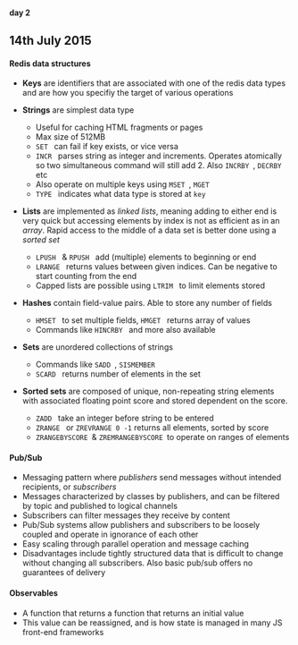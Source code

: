 #### day 2
## 14th July 2015

#### Redis data structures
* **Keys** are identifiers that are associated with one of the redis data types and are how you specifiy the target of various operations

* **Strings** are simplest data type
  * Useful for caching HTML fragments or pages
  * Max size of 512MB
  * ```SET ``` can fail if key exists, or vice versa
  * ```INCR ``` parses string as integer and increments. Operates atomically so two simultaneous command will still add 2. Also ```INCRBY ```, ```DECRBY ``` etc
  * Also operate on multiple keys using ```MSET ```, ```MGET ```
  * ```TYPE ``` indicates what data type is stored at ```key ```

* **Lists** are implemented as *linked lists*, meaning adding to either end is very quick but accessing elements by index is not as efficient as in an *array*. Rapid access to the middle of a data set is better done using a *sorted set*
  * ```LPUSH ``` & ```RPUSH ``` add (multiple) elements to beginning or end
  * ```LRANGE ``` returns values between given indices. Can be negative to start counting from the end
  * Capped lists are possible using ```LTRIM ``` to limit elements stored

* **Hashes** contain field-value pairs. Able to store any number of fields
  * ```HMSET ``` to set multiple fields, ```HMGET ``` returns array of values
  * Commands like ```HINCRBY ``` and more also available

* **Sets** are unordered collections of strings
  * Commands like ```SADD ```, ```SISMEMBER ```
  * ```SCARD ``` returns number of elements in the set

* **Sorted sets** are composed of unique, non-repeating string elements with associated floating point score and stored dependent on the score.
  * ```ZADD ``` take an integer before string to be entered
  * ```ZRANGE ``` or ```ZREVRANGE 0 -1``` returns all elements, sorted by score
  * ```ZRANGEBYSCORE ```& ```ZREMRANGEBYSCORE ```to operate on ranges of elements


#### Pub/Sub
* Messaging pattern where *publishers* send messages without intended recipients, or *subscribers*
* Messages characterized by classes by publishers, and can be filtered by topic and published to logical channels
* Subscribers can filter messages they receive by content
* Pub/Sub systems allow publishers and subscribers to be loosely coupled and operate in ignorance of each other
* Easy scaling through parallel operation and message caching
* Disadvantages include tightly structured data that is difficult to change without changing all subscribers. Also basic pub/sub offers no guarantees of delivery


#### Observables
* A function that returns a function that returns an initial value
* This value can be reassigned, and is how state is managed in many JS front-end frameworks
